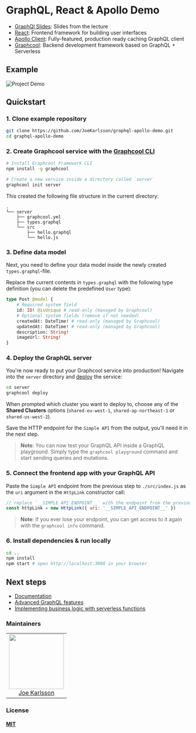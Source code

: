 # GraphQL, React & Apollo Demo

- [GraphQl Slides](https://slides.com/joekarlsson/graphql): Slides from the lecture
- [React](https://facebook.github.io/react/): Frontend framework for building user interfaces
- [Apollo Client](https://github.com/apollographql/apollo-client): Fully-featured, production ready caching GraphQL client
- [Graphcool](https://www.graph.cool): Backend development framework based on GraphQL + Serverless

## Example

![Project Demo](https://user-images.githubusercontent.com/4650739/43425273-b07f45d6-9417-11e8-8544-bcb13a717834.gif)

## Quickstart

### 1. Clone example repository

```sh
git clone https://github.com/JoeKarlsson/graphql-apollo-demo.git
cd graphql-apollo-demo
```

### 2. Create Graphcool service with the [Graphcool CLI](https://docs-next.graph.cool/reference/graphcool-cli/overview-zboghez5go)

```sh
# Install Graphcool Framework CLI
npm install -g graphcool

# Create a new service inside a directory called `server`
graphcool init server
```

This created the following file structure in the current directory:

```
.
└── server
    ├── graphcool.yml
    ├── types.graphql
    └── src
        ├── hello.graphql
        └── hello.js
```

### 3. Define data model

Next, you need to define your data model inside the newly created `types.graphql`-file.

Replace the current contents in `types.graphql` with the following type definition (you can delete the predefined `User` type):

```graphql
type Post @model {
	# Required system field
	id: ID! @isUnique # read-only (managed by Graphcool)
	# Optional system fields (remove if not needed)
	createdAt: DateTime! # read-only (managed by Graphcool)
	updatedAt: DateTime! # read-only (managed by Graphcool)
	description: String!
	imageUrl: String!
}
```

### 4. Deploy the GraphQL server

You're now ready to put your Graphcool service into production! Navigate into the `server` directory and [deploy](https://docs-next.graph.cool/reference/graphcool-cli/commands-aiteerae6l#graphcool-deploy) the service:

```sh
cd server
graphcool deploy
```

When prompted which cluster you want to deploy to, choose any of the **Shared Clusters** options (`shared-eu-west-1`, `shared-ap-northeast-1` or `shared-us-west-2`).

Save the HTTP endpoint for the `Simple API` from the output, you'll need it in the next step.

> **Note**: You can now test your GraphQL API inside a GraphQL playground. Simply type the `graphcool playground` command and start sending queries and mutations.

### 5. Connect the frontend app with your GraphQL API

Paste the `Simple API` endpoint from the previous step to `./src/index.js` as the `uri` argument in the `HttpLink` constructor call:

```js
// replace `__SIMPLE_API_ENDPOINT__` with the endpoint from the previous step
const httpLink = new HttpLink({ uri: '__SIMPLE_API_ENDPOINT__' })
```

> **Note**: If you ever lose your endpoint, you can get access to it again with the `graphcool info` command.

### 6. Install dependencies & run locally

```sh
cd ..
npm install
npm start # open http://localhost:3000 in your browser
```

## Next steps

- [Documentation](https://www.graph.cool/docs)
- [Advanced GraphQL features](https://www.graph.cool/docs/tutorials/advanced-features-eath7duf7d/)
- [Implementing business logic with serverless functions](https://www.graph.cool/docs/reference/functions/overview-boo6uteemo/)

### Maintainers

<table>
  <tbody>
    <tr>
      <td align="center">
        <img width="150 height="150"
        src="https://avatars.githubusercontent.com/JoeKarlsson?v=3">
        <br />
        <a href="https://github.com/JoeKarlsson">Joe Karlsson</a>
      </td>
    <tr>
  <tbody>
</table>

### License

#### [MIT](./LICENSE)
